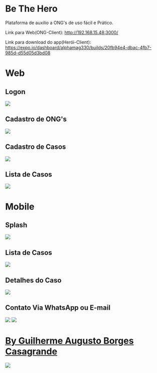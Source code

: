 # Be The Hero

 Plataforma de auxilio a ONG's de uso fácil e Prático.

Link para Web(ONG-Client): http://192.168.15.48:3000/

Link para download do app(Herói-Client): https://expo.io/dashboard/alphamag330/builds/20fb94e4-dbac-4fb7-985d-d55d05d3bd08

<!DOCTYPE html>

<html lang="pt-br">

<head>
    <meta charset="utf-8"/>
</head>
<body>

<h1>Web</h1>
<h2>Logon</h2>
<img src="assets_readme/BeTheHeroLogon.jpg"/>
<h2>Cadastro de ONG's</h2>
<img src="assets_readme/BeTheHeroNewlogin1.jpg"/>
<h2>Cadastro de Casos</h2>
<img src="assets_readme/BeTheHeroNew.jpg"/>
<h2>Lista de Casos</h2>
<img src="assets_readme/BeTheHeroSession.jpg"/>

<h1>Mobile</h1>
<h2>Splash</h2>
<img src="assets_readme/Screenshot_20.jpg"/>
<h2>Lista de Casos</h2>
<img src="assets_readme/Screenshot_21.jpg"/>
<h2>Detalhes do Caso</h2>
<img src="assets_readme/Screenshot_22.jpg"/>
<h2>Contato Via WhatsApp ou E-mail</h2>
<img src="assets_readme/Screenshot_23.jpg"/>
<img src="assets_readme/printWhats.jfif"/>

<h1><a href="https://guilhermemag.github.io/" target="_blank">By Guilherme Augusto Borges Casagrande</a></h1> 
<img src="assets_readme/MeuLogo3.png"/>

</body>
</html>


